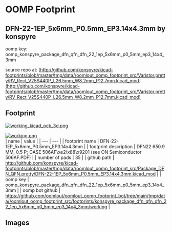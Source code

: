 # OOMP Footprint  
## DFN-22-1EP_5x6mm_P0.5mm_EP3.14x4.3mm  by konspyre  
  
oomp key: oomp_konspyre_package_dfn_qfn_dfn_22_1ep_5x6mm_p0_5mm_ep3_14x4_3mm  
  
source repo at: [http://github.com/konspyre/kicad-footprints/blob/master/tmp/data//oomlout_oomp_footprint_src/Varistor.pretty/RV_Rect_V25S440P_L26.5mm_W8.2mm_P12.7mm.kicad_mod](http://github.com/konspyre/kicad-footprints/blob/master/tmp/data//oomlout_oomp_footprint_src/Varistor.pretty/RV_Rect_V25S440P_L26.5mm_W8.2mm_P12.7mm.kicad_mod)  
## Footprint  
  
[![working_kicad_pcb_3d.png](working_kicad_pcb_3d_600.png)](working_kicad_pcb_3d.png)  
  
[![working.png](working_600.png)](working.png)  
| name | value | 
| --- | --- | 
| footprint name | DFN-22-1EP_5x6mm_P0.5mm_EP3.14x4.3mm | 
| footprint description | DFN22 6*5*0.9 MM, 0.5 P; CASE 506AF\\xe2\\x88\\x9201 (see ON Semiconductor 506AF.PDF) | 
| number of pads | 35 | 
| github path | http://github.com/konspyre/kicad-footprints/blob/master/tmp/data//oomlout_oomp_footprint_src/Package_DFN_QFN.pretty/DFN-22-1EP_5x6mm_P0.5mm_EP3.14x4.3mm.kicad_mod | 
| oomp key | oomp_konspyre_package_dfn_qfn_dfn_22_1ep_5x6mm_p0_5mm_ep3_14x4_3mm | 
| oomp bot github | https://github.com/oomlout/oomlout_oomp_footprint_bot/tree/main/tmp/data//oomlout_oomp_footprint_src/footprints/konspyre_package_dfn_qfn_dfn_22_1ep_5x6mm_p0_5mm_ep3_14x4_3mm/working | 
## Images  
